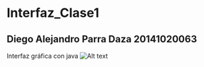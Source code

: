 # Interfaz_Clase1
## Diego Alejandro Parra Daza 20141020063
Interfaz gráfica con java
![Alt text](actividad1.png/img.jpg?raw=true "actividad1")
